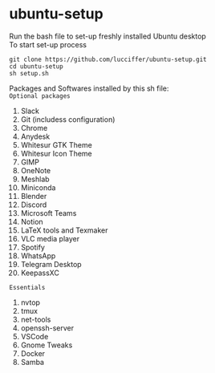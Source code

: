 # ubuntu-setup
Run the bash file to set-up freshly installed Ubuntu desktop   
To start set-up process  
```
git clone https://github.com/lucciffer/ubuntu-setup.git    
cd ubuntu-setup    
sh setup.sh
```

Packages and Softwares installed by this sh file:    
`Optional packages`  
1. Slack  
2. Git (includess configuration)
3. Chrome
4. Anydesk  
5. Whitesur GTK Theme   
6. Whitesur Icon Theme     
7. GIMP
8. OneNote
9. Meshlab
10. Miniconda 
11. Blender  
12. Discord  
13. Microsoft Teams  
14. Notion  
15. LaTeX tools and Texmaker   
16. VLC media player  
17. Spotify  
18. WhatsApp  
19. Telegram Desktop  
20. KeepassXC  

`Essentials`  
1. nvtop
2. tmux
3. net-tools
4. openssh-server
5. VSCode
6. Gnome Tweaks  
7. Docker  
8. Samba